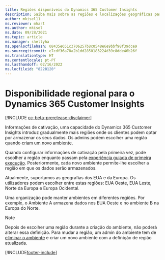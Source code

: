 ```yaml
---
title: Regiões disponíveis do Dynamics 365 Customer Insights
description: Saiba mais sobre as regiões e localizações geográficas para onde o serviço é implementado.
author: mkisel11
ms.reviewer: mhart
ms.author: mkisel
ms.date: 09/28/2021
ms.topic: article
ms.manager: shellyha
ms.openlocfilehash: 08435e651c3706257b8c0548e6e9bbf98f39dce9
ms.sourcegitcommit: e7cdf36a78a2b1dd2850183224d39c8dde46b26f
ms.translationtype: HT
ms.contentlocale: pt-PT
ms.lasthandoff: 02/16/2022
ms.locfileid: "8228120"
---
```

# <a name="regional-availability-for-dynamics-365-customer-insights"></a>Disponibilidade regional para o Dynamics 365 Customer Insights

[!INCLUDE [cc-beta-prerelease-disclaimer](includes/cc-beta-prerelease-disclaimer.md)]

Informações de cativação, uma capacidade do Dynamics 365 Customer Insights introduz gradualmente mais regiões onde os clientes podem optar por armazenar os seus dados. Os admins podem escolher uma região quando [criam um novo ambiente](create-new-environment.md). 

Quando configurar informações de cativação pela primeira vez, pode escolher a região enquanto passam pela [experiência guiada de primeira execução](quickstart.md). Posteriormente, cada novo ambiente permite-lhe escolher a região em que os dados serão armazenados.

Atualmente, suportamos as geografias dos EUA e da Europa. Os utilizadores podem escolher entre estas regiões: EUA Oeste, EUA Leste, Norte da Europa e Europa Ocidental.

Uma organização pode manter ambientes em diferentes regiões. Por exemplo, o Ambiente A armazena dados nos EUA Oeste e no ambiente B na Europa do Norte.

> [!NOTE]
> Depois de escolher uma região durante a criação do ambiente, não poderá alterar essa definição. Para mudar a região, um admin do ambiente tem de [eliminar o ambiente](manage-environments-workspaces.md#delete-an-environment) e criar um novo ambiente com a definição de região atualizada.


[!INCLUDE[footer-include](../includes/footer-banner.md)]
